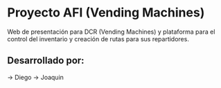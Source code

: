# Proyecto AFI (Vending Machines)
Web de presentación para DCR (Vending Machines) y plataforma para el control del inventario y creación de rutas para sus repartidores.

## Desarrollado por:
-> Diego 
-> Joaquin